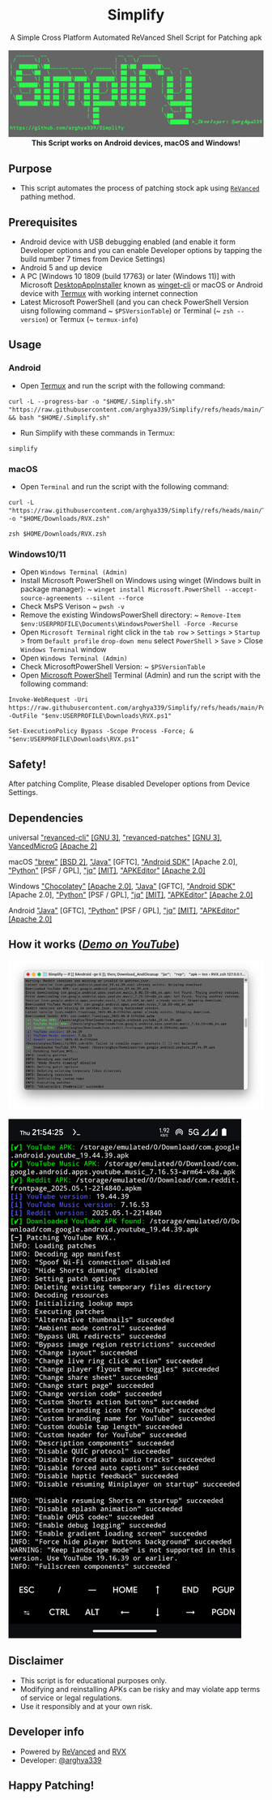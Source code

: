 <h1 align="center">Simplify</h1>
<p align="center">
A Simple Cross Platform Automated ReVanced Shell Script for Patching apk
<br>
<br>
<img src="docs/images/Main.png">
<br>
<b> This Script works on Android devices, macOS and Windows! </b>
<br>

## Purpose
- This script automates the process of patching stock apk using [`ReVanced`](https://github.com/ReVanced/revanced-documentation/tree/main/docs/revanced-development) pathing method.

## Prerequisites
- Android device with USB debugging enabled (and enable it form Developer options and you can enable Developer options by tapping the build number 7 times from Device Settings)
- Android 5 and up device
- A PC [Windows 10 1809 (build 17763) or later (Windows 11)] with Microsoft [DesktopAppInstaller](https://apps.microsoft.com/detail/9nblggh4nns1) known as [winget-cli](https://github.com/microsoft/winget-cli/releases/latest) or macOS or Android device with [Termux](https://github.com/termux/termux-app/releases/) with working internet connection 
- Latest Microsoft PowerShell (and you can check PowerShell Version uisng following command ~ `$PSVersionTable`) or Terminal (~ `zsh --version`) or Termux (~ `termux-info`)

## Usage
### Android
  - Open [Termux](https://github.com/termux/termux-app/releases) and run the script with the following command:
   
  ```
  curl -L --progress-bar -o "$HOME/.Simplify.sh" "https://raw.githubusercontent.com/arghya339/Simplify/refs/heads/main/Termux/Simplify.sh" && bash "$HOME/.Simplify.sh"
  ```
  - Run Simplify with these commands in Termux:
  ```
  simplify
  ```

### macOS
  - Open `Terminal` and run the script with the following command:
   
  ```
  curl -L "https://raw.githubusercontent.com/arghya339/Simplify/refs/heads/main/Terminal/RVX.zsh" -o "$HOME/Downloads/RVX.zsh"
  ```

  ```
  zsh $HOME/Downloads/RVX.zsh
  ```

### Windows10/11
  - Open `Windows Terminal (Admin)`
  - Install Microsoft PowerShell on Windows using winget (Windows built in package manager): ~ `winget install Microsoft.PowerShell --accept-source-agreements --silent --force`
  - Check MsPS Verison ~ `pwsh -v`
  - Remove the existing WindowsPowerShell directory: ~ `Remove-Item $env:USERPROFILE\Documents\WindowsPowerShell -Force -Recurse`
  - Open `Microsoft Terminal` right click in the `tab row` >  `Settings` > `Startup` > from `Default profile` `drop-down menu` select `PowerShell` > `Save` > Close `Windows Terminal` window
  - Open `Windows Terminal (Admin)`
  - Check MicrosoftPowerShell Version: ~ `$PSVersionTable`
  - Open [Microsoft PowerShell](https://github.com/PowerShell/PowerShell) Terminal (Admin) and run the script with the following command:

  ```
  Invoke-WebRequest -Uri https://raw.githubusercontent.com/arghya339/Simplify/refs/heads/main/PowerShell/RVX.ps1 -OutFile "$env:USERPROFILE\Downloads\RVX.ps1"
  ```

  ```
  Set-ExecutionPolicy Bypass -Scope Process -Force; & "$env:USERPROFILE\Downloads\RVX.ps1"
  ```

## Safety!
After patching Complite, Please disabled Developer options from Device Settings.

## Dependencies
universal
["revanced-cli"](https://github.com/inotia00/revanced-cli) [[GNU 3]](https://github.com/inotia00/revanced-cli/blob/main/LICENSE),
["revanced-patches"](https://github.com/inotia00/revanced-patches) [[GNU 3]](https://github.com/inotia00/revanced-patches/blob/revanced-extended/LICENSE),
[VancedMicroG](https://github.com/inotia00/VancedMicroG) [[Apache 2]](https://github.com/inotia00/VancedMicroG/blob/master/LICENSE)

macOS
["brew"](https://github.com/Homebrew/brew) [[BSD 2]](https://github.com/Homebrew/brew/blob/master/LICENSE.txt), ["Java"](https://www.java.com/en/download/) [GFTC], ["Android SDK"](https://developer.android.com/tools) [Apache 2.0], ["Python"](https://www.python.org/downloads/) [PSF / GPL], ["jq"](https://github.com/jqlang/jq) [[MIT]](https://github.com/jqlang/jq/blob/master/COPYING), ["APKEditor"](https://github.com/REAndroid/APKEditor) [[Apache 2.0]](https://github.com/REAndroid/APKEditor/blob/master/LICENSE)

Windows
["Chocolatey"](https://github.com/chocolatey/choco) [[Apache 2.0]](https://github.com/chocolatey/choco/blob/develop/LICENSE), ["Java"](https://www.java.com/en/download/) [GFTC], ["Android SDK"](https://developer.android.com/tools) [Apache 2.0], ["Python"](https://www.python.org/downloads/) [PSF / GPL], ["jq"](https://github.com/jqlang/jq) [[MIT]](https://github.com/jqlang/jq/blob/master/COPYING), ["APKEditor"](https://github.com/REAndroid/APKEditor) [[Apache 2.0]](https://github.com/REAndroid/APKEditor/blob/master/LICENSE)

Android
["Java"](https://www.java.com/en/download/) [GFTC], ["Python"](https://www.python.org/downloads/) [PSF / GPL], ["jq"](https://github.com/jqlang/jq) [[MIT]](https://github.com/jqlang/jq/blob/master/COPYING), ["APKEditor"](https://github.com/REAndroid/APKEditor) [[Apache 2.0]](https://github.com/REAndroid/APKEditor/blob/master/LICENSE)

## How it works (_[Demo on YouTube](https://youtube.com/)_)

![image](docs/images/Result.png)

![image](docs/images/Result_Android.png)

## Disclaimer
- This script is for educational purposes only. 
- Modifying and reinstalling APKs can be risky and may violate app terms of service or legal regulations. 
- Use it responsibly and at your own risk.

## Developer info
- Powered by [ReVanced](https://github.com/ReVanced/) and [RVX](https://github.com/inotia00/revanced-patches)
- Developer: [@arghya339](https://github.com/arghya339)

## Happy Patching!
